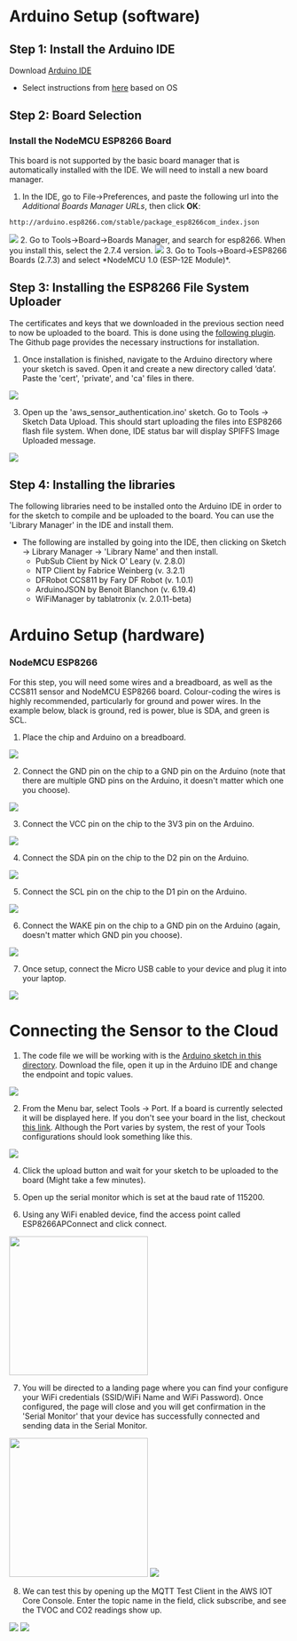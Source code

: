# Arduino Setup (software)

## Step 1: Install the Arduino IDE
Download [Arduino IDE](https://www.arduino.cc/en/software)
* Select instructions from [here](https://www.arduino.cc/en/Guide) based on OS

## Step 2: Board Selection
### Install the NodeMCU ESP8266 Board
This board is not supported by the basic board manager that is automatically installed with the IDE.  We will need to install a new board manager.
1. In the IDE, go to File->Preferences, and paste the following url into the *Additional Boards Manager URLs*, then click **OK**:
```
http://arduino.esp8266.com/stable/package_esp8266com_index.json
```
<img src="../images/preferences.png">
2. Go to Tools->Board->Boards Manager, and search for esp8266.  When you install this, select the 2.7.4 version.
<img src="../images/board_manager_esp8266.png">
3. Go to Tools->Board->ESP8266 Boards (2.7.3) and select *NodeMCU 1.0 (ESP-12E Module)*.

## Step 3: Installing the ESP8266 File System Uploader
The certificates and keys that we downloaded in the previous section need to now be uploaded to the board. This is done using the [following plugin](https://github.com/esp8266/arduino-esp8266fs-plugin). The Github page provides the necessary instructions for installation.

1. Once installation is finished, navigate to the Arduino directory where your sketch is saved. Open it and create a new directory called ‘data’. Paste the 'cert', 'private', and 'ca' files in there. 
<img src="../images/certs_upload_setup.png">

3. Open up the 'aws_sensor_authentication.ino' sketch. Go to Tools -> Sketch Data Upload. This should start uploading the files into ESP8266 flash file system. When done, IDE status bar will display SPIFFS Image Uploaded message.
<img src="../images/sketch_upload_setup.png">


## Step 4: Installing the libraries
The following libraries need to be installed onto the Arduino IDE in order to for the sketch to compile and be uploaded to the board. You can use the 'Library Manager' in the IDE and install them. 

- The following are installed by going into the IDE, then clicking on Sketch -> Library Manager -> 'Library Name' and then install. 
  - PubSub Client by Nick O' Leary (v. 2.8.0)
  - NTP Client by Fabrice Weinberg (v. 3.2.1)
  - DFRobot CCS811 by Fary DF Robot (v. 1.0.1)
  - ArduinoJSON by Benoit Blanchon (v. 6.19.4)
  - WiFiManager by tablatronix (v. 2.0.11-beta)

# Arduino Setup (hardware)
### NodeMCU ESP8266
For this step, you will need some wires and a breadboard, as well as the CCS811 sensor and NodeMCU ESP8266 board.  Colour-coding the wires is highly recommended, particularly for ground and power wires.  In the example below, black is ground, red is power, blue is SDA, and green is SCL.

1. Place the chip and Arduino on a breadboard.
<img src="../images/CCS811_node.jpg">

2. Connect the GND pin on the chip to a GND pin on the Arduino (note that there are multiple GND pins on the Arduino, it doesn't matter which one you choose).
<img src="../images/GND_node.jpg">

3. Connect the VCC pin on the chip to the 3V3 pin on the Arduino.
<img src="../images/VCC_node.jpg">

4. Connect the SDA pin on the chip to the D2 pin on the Arduino.
<img src="../images/SDA_node.jpg">

5. Connect the SCL pin on the chip to the D1 pin on the Arduino.
<img src="../images/SCL_node.jpg">

6. Connect the WAKE pin on the chip to a GND pin on the Arduino (again, doesn't matter which GND pin you choose).
<img src="../images/WAKE_node.jpg">

7. Once setup, connect the Micro USB cable to your device and plug it into your laptop. 
<img src="../images/esp8266_usb_connection.jpg">

# Connecting the Sensor to the Cloud
1. The code file we will be working with is the [Arduino sketch in this directory](../tests/esp8266/aws_sensor_connection_with_authentication/aws_sensor_connection_with_authentication.ino). Download the file, open it up in the Arduino IDE and change the endpoint and topic values.
<img src="../images/endpoint_topic_setup.png">

2. From the Menu bar, select Tools -> Port. If a board is currently selected it will be displayed here. If you don't see your board in the list, checkout [this link](https://support.arduino.cc/hc/en-us/articles/4412955149586-If-your-board-does-not-appear-in-the-port-menu). Although the Port varies by system, the rest of your Tools configurations should look something like this.
<img src="../images/esp8266_tools_config.png">

4. Click the upload button and wait for your sketch to be uploaded to the board (Might take a few minutes). 

5. Open up the serial monitor which is set at the baud rate of 115200.

6. Using any WiFi enabled device, find the access point called ESP8266APConnect and click connect.
<img src="../images/wifi_ap_setup.png" width="250">


7. You will be directed to a landing page where you can find your configure your WiFi credentials (SSID/WiFi Name and WiFi Password). Once configured, the page will close and you will get confirmation in the 'Serial Monitor' that your device has successfully connected and sending data in the Serial Monitor.
<img src="../images/wifi_cred_setup.png" width="250">
<img src="../images/wifi_connected_setup.png">


8. We can test this by opening up the MQTT Test Client in the AWS IOT Core Console. Enter the topic name in the field, click subscribe, and see the TVOC and CO2 readings show up. 
<img src="../images/console/mqtt_console.png">
<img src="../images/console/mqtt_test_client_console.png">


